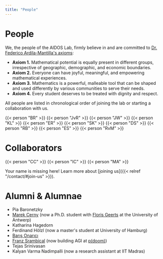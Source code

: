 ```yaml
---
title: "People"
---
```


# People

We, the people of the AIDOS Lab, firmly believe in and are committed to [Dr. Federico Ardila-Mantilla's axioms](https://fardila.com/):

- **Axiom 1.** Mathematical potential is equally present in different groups, irrespective of geographic, demographic, and economic boundaries.
- **Axiom 2.** Everyone can have joyful, meaningful, and empowering mathematical experiences.
- **Axiom 3.** Mathematics is a powerful, malleable tool that can be shaped and used differently by various communities to serve their needs.
- **Axiom 4.** Every student deserves to be treated with dignity and respect.

All people are listed in chronological order of joining the lab or
starting a collaboration with us.

<div class="people-card-container">
    {{< person "BR" >}}
    {{< person "JvR" >}}
    {{< person "JW" >}}
    {{< person "KL" >}}
    {{< person "ER" >}}
    {{< person "SK" >}}
    {{< person "DS" >}}
    {{< person "RB" >}}
    {{< person "ES" >}}
    {{< person "RvM" >}}
</div>

# Collaborators

<div class="people-card-container">
    {{< person "CC" >}}
    {{< person "IC" >}}
    {{< person "MA" >}}
</div>

Your name is missing here! Learn more about [joining us]({{< relref "/contact/#join-us" >}}).

# Alumni & Alumnae

- Pia Baronetzky
- [Marek Cerny](http://marekcerny.com) (now a Ph.D. student with [Floris Geerts](https://fgeerts.github.io/) at the University of Antwerp)
- Katharina Hagedorn
- Ferdinand Hölzl (now a master's student at University of Hamburg)
- [Barış Onarıcı](https://www.linkedin.com/in/barisonarici-a271828182845904523/)
- [Franz Srambical](https://srambical.fr/) (now building AGI at [p(doom)](https://pdoom.org))
- Tejas Srinivasan
- Kalyan Varma Nadimpalli (now a research assistant at IIT Madras)
